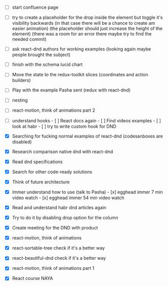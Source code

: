 - [ ] start confluence page
- [ ] try to create a placeholder for the drop inside the element but toggle it's visibility backwards 
      (in that case there will be a chance to create am easier animation) 
      (the placeholder should just increase the height of the element)
      (there was a room for an error there maybe try to find the needed commit)
- [ ] ask react-dnd authors for working examples (looking again maybe people brought the subject) 
- [ ] finish with the schema lucid chart

- [ ] Move the state to the redux-toolkit slices (coordinates and action builders)
- [ ] Play with the example Pasha sent (redux with react-dnd)

- [ ] nesting 

- [ ] react-motion, think of animations part 2
- [ ] understand hooks
      - [ ] React docs again
      - [ ] Find videos examples
      - [ ] look at habr
      - [ ] try to write custom hook for DND

- [x] Searching for fucking normal examples of react-dnd (codesanboxes are disabled)
- [x] Research comparison native dnd with react-dnd
- [x] Read dnd specifications
- [x] Search for other code-ready solutions
- [x] Think of future architecture
- [x] Immer understand how to use (talk to Pasha)
      - [x] egghead immer 7 min video watch
      - [x] egghead immer 54 min video watch
- [x] Read and understand habr dnd articles again
- [x] Try to do it by disabling drop option for the column
- [x] Create meeting for the DND with product
- [x] react-motion, think of animations
- [x] react-sortable-tree check if it's a better way
- [x] react-beautiful-dnd check if it's a better way 
- [x] react-motion, think of animations part 1
- [x] React course NAYA